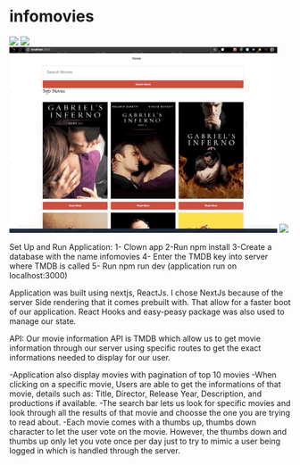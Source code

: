 # infomovies

![](Search.gif)
![](moviedetail.gif)
![](Homepage.gif)
![](infomoviePagination.gif)

Set Up and Run Application:
1- Clown app
2-Run npm install
3-Create a database with the name infomovies
4- Enter the TMDB key into server where TMDB is called
5- Run npm run dev (application run on localhost:3000)

Application was built using nextjs, ReactJs.
I chose NextJs because of the server Side rendering that it comes prebuilt with. That allow for a faster boot of our application. React Hooks and easy-peasy package was also used to manage our state.

API:
Our movie information API is TMDB which allow us to get movie information through our server using specific routes to get the exact informations needed to display for our user.

-Application also display movies with pagination of top 10 movies
-When clicking on a specific movie, Users are able to get the informations of that movie, details such as: Title, Director, Release Year, Description, and productions if available.
-The search bar lets us look for specific movies and look through all the results of that movie and choosse the one you are trying to read about.
-Each movie comes with a thumbs up, thumbs down character to let the user vote on the movie. However, the thumbs down and thumbs up only let you vote once per day just to try to mimic a user being logged in which is handled through the server.
